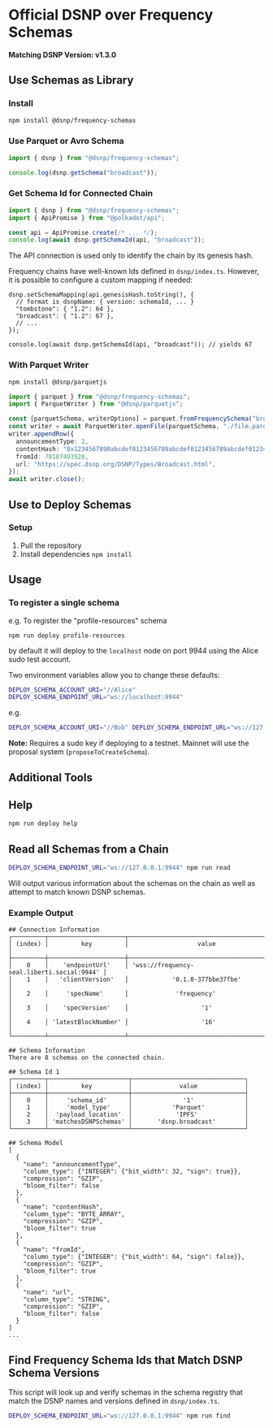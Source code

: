 # Official DSNP over Frequency Schemas

**Matching DSNP Version: v1.3.0**

## Use Schemas as Library

### Install
```sh
npm install @dsnp/frequency-schemas
```

### Use Parquet or Avro Schema

```typescript
import { dsnp } from "@dsnp/frequency-schemas";

console.log(dsnp.getSchema("broadcast"));
```

### Get Schema Id for Connected Chain

```typescript
import { dsnp } from "@dsnp/frequency-schemas";
import { ApiPromise } from "@polkadot/api";

const api = ApiPromise.create(/* ... */);
console.log(await dsnp.getSchemaId(api, "broadcast"));
```

The API connection is used only to identify the chain by its genesis hash.

Frequency chains have well-known Ids defined in `dsnp/index.ts`.
However, it is possible to configure a custom mapping if needed:

```
dsnp.setSchemaMapping(api.genesisHash.toString(), {
  // format is dsnpName: { version: schemaId, ... }
  "tombstone": { "1.2": 64 },
  "broadcast": { "1.2": 67 },
  // ...
});

console.log(await dsnp.getSchemaId(api, "broadcast")); // yields 67
```

### With Parquet Writer

```sh
npm install @dsnp/parquetjs
```

```typescript
import { parquet } from "@dsnp/frequency-schemas";
import { ParquetWriter } from "@dsnp/parquetjs";

const [parquetSchema, writerOptions] = parquet.fromFrequencySchema("broadcast");
const writer = await ParquetWriter.openFile(parquetSchema, "./file.parquet", writerOptions);
writer.appendRow({
  announcementType: 2,
  contentHash: "0x1234567890abcdef0123456789abcdef0123456789abcdef0123456789abcdef",
  fromId: 78187493520,
  url: "https://spec.dsnp.org/DSNP/Types/Broadcast.html",
});
await writer.close();
```

## Use to Deploy Schemas

### Setup

1. Pull the repository
1. Install dependencies `npm install`

## Usage

### To register a single schema

e.g. To register the "profile-resources" schema

    npm run deploy profile-resources

by default it will deploy to the `localhost` node on port 9944 using the Alice sudo test account.

Two environment variables allow you to change these defaults:

```sh
DEPLOY_SCHEMA_ACCOUNT_URI="//Alice"
DEPLOY_SCHEMA_ENDPOINT_URL="ws://localhost:9944"
```

e.g.

```sh
DEPLOY_SCHEMA_ACCOUNT_URI="//Bob" DEPLOY_SCHEMA_ENDPOINT_URL="ws://127.0.0.1:9944" npm run deploy profile-resources
```

**Note:** Requires a sudo key if deploying to a testnet.
Mainnet will use the proposal system (`proposeToCreateSchema`).

## Additional Tools

## Help

```sh
npm run deploy help
```

## Read all Schemas from a Chain

```sh
DEPLOY_SCHEMA_ENDPOINT_URL="ws://127.0.0.1:9944" npm run read
```

Will output various information about the schemas on the chain as well as attempt to match known DSNP schemas.

### Example Output

```
## Connection Information
┌─────────┬─────────────────────┬────────────────────────────────────────────┐
│ (index) │         key         │                   value                    │
├─────────┼─────────────────────┼────────────────────────────────────────────┤
│    0    │    'endpointUrl'    │ 'wss://frequency-seal.liberti.social:9944' │
│    1    │   'clientVersion'   │            '0.1.0-377bbe37fbe'             │
│    2    │     'specName'      │             'frequency'                    │
│    3    │    'specVersion'    │                    '1'                     │
│    4    │ 'latestBlockNumber' │                    '16'                    │
└─────────┴─────────────────────┴────────────────────────────────────────────┘

## Schema Information
There are 8 schemas on the connected chain.

## Schema Id 1
┌─────────┬──────────────────────┬───────────────────────────────┐
│ (index) │         key          │             value             │
├─────────┼──────────────────────┼───────────────────────────────┤
│    0    │     'schema_id'      │              '1'              │
│    1    │     'model_type'     │           'Parquet'           │
│    2    │  'payload_location'  │            'IPFS'             │
│    3    │ 'matchesDSNPSchemas' │       'dsnp.broadcast'        │
└─────────┴──────────────────────┴───────────────────────────────┘

## Schema Model
[
  {
    "name": "announcementType",
    "column_type": {"INTEGER": {"bit_width": 32, "sign": true}},
    "compression": "GZIP",
    "bloom_filter": false
  },
  {
    "name": "contentHash",
    "column_type": "BYTE_ARRAY",
    "compression": "GZIP",
    "bloom_filter": true
  },
  {
    "name": "fromId",
    "column_type": {"INTEGER": {"bit_width": 64, "sign": false}},
    "compression": "GZIP",
    "bloom_filter": true
  },
  {
    "name": "url",
    "column_type": "STRING",
    "compression": "GZIP",
    "bloom_filter": false
  }
]
...
```

## Find Frequency Schema Ids that Match DSNP Schema Versions

This script will look up and verify schemas in the schema registry that match the DSNP names and versions defined in `dsnp/index.ts`.

```sh
DEPLOY_SCHEMA_ENDPOINT_URL="ws://127.0.0.1:9944" npm run find
```
